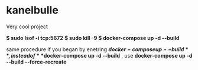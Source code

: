# kanelbulle
Very cool project

**$ sudo lsof -i tcp:5672**
**$ sudo kill -9 <PID>**
**$ docker-compose up -d --build**

same procedure if you began by enetring **$docker-compose up --build **, instead of **$docker-compose up -d --build** , use 
**docker-compose up -d --build --force-recreate**

  
